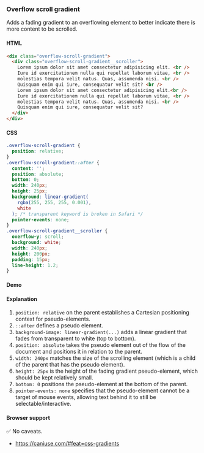 ### Overflow scroll gradient

Adds a fading gradient to an overflowing element to better indicate there is more content to be scrolled.

#### HTML

```html
<div class="overflow-scroll-gradient">
  <div class="overflow-scroll-gradient__scroller">
    Lorem ipsum dolor sit amet consectetur adipisicing elit. <br />
    Iure id exercitationem nulla qui repellat laborum vitae, <br />
    molestias tempora velit natus. Quas, assumenda nisi. <br />
    Quisquam enim qui iure, consequatur velit sit? <br />
    Lorem ipsum dolor sit amet consectetur adipisicing elit.<br />
    Iure id exercitationem nulla qui repellat laborum vitae, <br />
    molestias tempora velit natus. Quas, assumenda nisi. <br />
    Quisquam enim qui iure, consequatur velit sit?
  </div>
</div>
```

#### CSS

```css
.overflow-scroll-gradient {
  position: relative;
}
.overflow-scroll-gradient::after {
  content: '';
  position: absolute;
  bottom: 0;
  width: 240px;
  height: 25px;
  background: linear-gradient(
    rgba(255, 255, 255, 0.001),
    white
  ); /* transparent keyword is broken in Safari */
  pointer-events: none;
}
.overflow-scroll-gradient__scroller {
  overflow-y: scroll;
  background: white;
  width: 240px;
  height: 200px;
  padding: 15px;
  line-height: 1.2;
}
```

#### Demo

#### Explanation

1. `position: relative` on the parent establishes a Cartesian positioning context for pseudo-elements.
2. `::after` defines a pseudo element.
3. `background-image: linear-gradient(...)` adds a linear gradient that fades from transparent to white
   (top to bottom).
4. `position: absolute` takes the pseudo element out of the flow of the document and positions it in relation to the parent.
5. `width: 240px` matches the size of the scrolling element (which is a child of the parent that has
   the pseudo element).
6. `height: 25px` is the height of the fading gradient pseudo-element, which should be kept relatively small.
7. `bottom: 0` positions the pseudo-element at the bottom of the parent.
8. `pointer-events: none` specifies that the pseudo-element cannot be a target of mouse events, allowing text behind it to still be selectable/interactive.

#### Browser support

<span class="snippet__support-note">✅ No caveats.</span>

- https://caniuse.com/#feat=css-gradients

<!-- tags: visual -->
